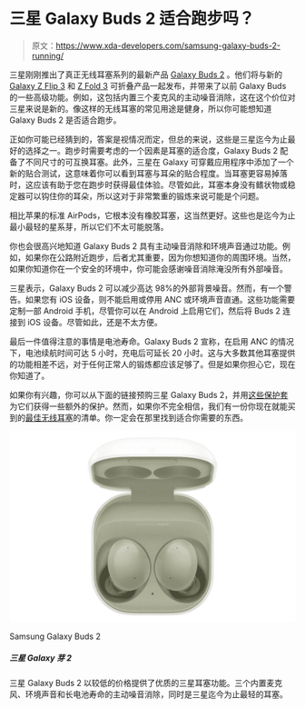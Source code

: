 # 三星 Galaxy Buds 2 适合跑步吗？

> 原文：<https://www.xda-developers.com/samsung-galaxy-buds-2-running/>

三星刚刚推出了真正无线耳塞系列的最新产品 [Galaxy Buds 2](https://www.xda-developers.com/samsung-galaxy-buds-2/) 。他们将与新的 [Galaxy Z Flip 3](https://www.xda-developers.com/samsung-galaxy-z-flip-3/) 和 [Z Fold 3](https://www.xda-developers.com/samsung-galaxy-z-fold-3/) 可折叠产品一起发布，并带来了以前 Galaxy Buds 的一些高级功能。例如，这包括内置三个麦克风的主动噪音消除，这在这个价位对三星来说是新的。像这样的无线耳塞的常见用途是健身，所以你可能想知道 Galaxy Buds 2 是否适合跑步。

正如你可能已经猜到的，答案是视情况而定，但总的来说，这些是三星迄今为止最好的选择之一。跑步时需要考虑的一个因素是耳塞的适合度，Galaxy Buds 2 配备了不同尺寸的可互换耳塞。此外，三星在 Galaxy 可穿戴应用程序中添加了一个新的贴合测试，这意味着你可以看到耳塞与耳朵的贴合程度。当耳塞更容易掉落时，这应该有助于您在跑步时获得最佳体验。尽管如此，耳塞本身没有鳍状物或稳定器可以钩住你的耳朵，所以这对于非常繁重的锻炼来说可能是个问题。

相比苹果的标准 AirPods，它根本没有橡胶耳塞，这当然更好。这些也是迄今为止最小最轻的星系芽，所以它们不太可能脱落。

你也会很高兴地知道 Galaxy Buds 2 具有主动噪音消除和环境声音通过功能。例如，如果你在公路附近跑步，后者尤其重要，因为你想知道你的周围环境。当然，如果你知道你在一个安全的环境中，你可能会感谢噪音消除淹没所有外部噪音。

三星表示，Galaxy Buds 2 可以减少高达 98%的外部背景噪音。然而，有一个警告。如果您有 iOS 设备，则不能启用或停用 ANC 或环境声音直通。这些功能需要定制一部 Android 手机，尽管你可以在 Android 上启用它们，然后将 Buds 2 连接到 iOS 设备。尽管如此，还是不太方便。

最后一件值得注意的事情是电池寿命。Galaxy Buds 2 宣称，在启用 ANC 的情况下，电池续航时间可达 5 小时，充电后可延长 20 小时。这与大多数其他耳塞提供的功能相差不远，对于任何正常人的锻炼都应该足够了。但是如果你担心它，现在你知道了。

如果你有兴趣，你可以从下面的链接预购三星 Galaxy Buds 2，并用[这些保护套](https://www.xda-developers.com/best-samsung-galaxy-buds-2-cases/)为它们获得一些额外的保护。然而，如果你不完全相信，我们有一份你现在就能买到的[最佳无线耳塞](https://www.xda-developers.com/best-wireless-earbuds/)的清单。你一定会在那里找到适合你需要的东西。

 <picture>![The Samsung Galaxy Buds 2 bring premium Samsung earbud features to a lower price point. Active noise cancellation with three built-in mics, ambient sound, and long battery life, while being Samsung's lightest earbuds yet.](img/0d363717877133aa3466777d23a8e701.png)</picture> 

Samsung Galaxy Buds 2

##### 三星 Galaxy 芽 2

三星 Galaxy Buds 2 以较低的价格提供了优质的三星耳塞功能。三个内置麦克风、环境声音和长电池寿命的主动噪音消除，同时是三星迄今为止最轻的耳塞。